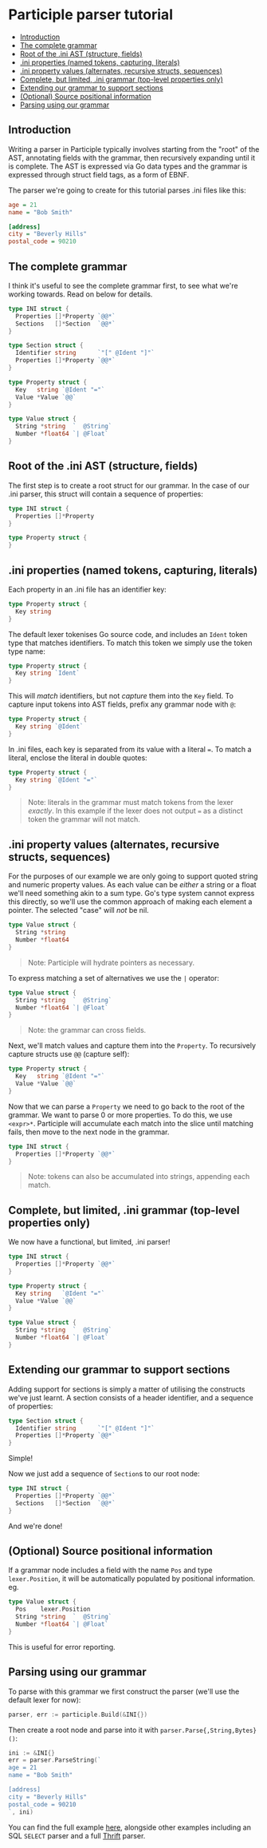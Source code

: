# Participle parser tutorial

<!-- TOC depthFrom:2 insertAnchor:true updateOnSave:true -->

- [Introduction](#introduction)
- [The complete grammar](#the-complete-grammar)
- [Root of the .ini AST (structure, fields)](#root-of-the-ini-ast-structure-fields)
- [.ini properties (named tokens, capturing, literals)](#ini-properties-named-tokens-capturing-literals)
- [.ini property values (alternates, recursive structs, sequences)](#ini-property-values-alternates-recursive-structs-sequences)
- [Complete, but limited, .ini grammar (top-level properties only)](#complete-but-limited-ini-grammar-top-level-properties-only)
- [Extending our grammar to support sections](#extending-our-grammar-to-support-sections)
- [(Optional) Source positional information](#optional-source-positional-information)
- [Parsing using our grammar](#parsing-using-our-grammar)

<!-- /TOC -->

<a id="markdown-introduction" name="introduction"></a>
## Introduction

Writing a parser in Participle typically involves starting from the "root" of
the AST, annotating fields with the grammar, then recursively expanding until
it is complete. The AST is expressed via Go data types and the grammar is
expressed through struct field tags, as a form of EBNF.

The parser we're going to create for this tutorial parses .ini files
like this:

```ini
age = 21
name = "Bob Smith"

[address]
city = "Beverly Hills"
postal_code = 90210
```

<a id="markdown-the-complete-grammar" name="the-complete-grammar"></a>
## The complete grammar

I think it's useful to see the complete grammar first, to see what we're
working towards. Read on below for details.

 ```go
 type INI struct {
   Properties []*Property `@@*`
   Sections   []*Section  `@@*`
 }

 type Section struct {
   Identifier string      `"[" @Ident "]"`
   Properties []*Property `@@*`
 }

 type Property struct {
   Key   string `@Ident "="`
   Value *Value `@@`
 }

 type Value struct {
   String *string  `  @String`
   Number *float64 `| @Float`
 }
 ```

<a id="markdown-root-of-the-ini-ast-structure-fields" name="root-of-the-ini-ast-structure-fields"></a>
## Root of the .ini AST (structure, fields)

The first step is to create a root struct for our grammar. In the case of our
.ini parser, this struct will contain a sequence of properties:

```go
type INI struct {
  Properties []*Property
}

type Property struct {
}
```

<a id="markdown-ini-properties-named-tokens-capturing-literals" name="ini-properties-named-tokens-capturing-literals"></a>
## .ini properties (named tokens, capturing, literals)

Each property in an .ini file has an identifier key:

```go
type Property struct {
  Key string
}
```

The default lexer tokenises Go source code, and includes an `Ident` token type
that matches identifiers. To match this token we simply use the token type
name:

```go
type Property struct {
  Key string `Ident`
}
```

This will *match* identifiers, but not *capture* them into the `Key` field. To
capture input tokens into AST fields, prefix any grammar node with `@`:

```go
type Property struct {
  Key string `@Ident`
}
```

In .ini files, each key is separated from its value with a literal `=`. To
match a literal, enclose the literal in double quotes:

```go
type Property struct {
  Key string `@Ident "="`
}
```

> Note: literals in the grammar must match tokens from the lexer *exactly*. In
> this example if the lexer does not output `=` as a distinct token the
> grammar will not match.

<a id="markdown-ini-property-values-alternates-recursive-structs-sequences" name="ini-property-values-alternates-recursive-structs-sequences"></a>
## .ini property values (alternates, recursive structs, sequences)

For the purposes of our example we are only going to support quoted string
and numeric property values. As each value can be *either* a string or a float
we'll need something akin to a sum type. Go's type system cannot express this
directly, so we'll use the common approach of making each element a pointer.
The selected "case" will *not* be nil.

```go
type Value struct {
  String *string
  Number *float64
}
```

> Note: Participle will hydrate pointers as necessary.

To express matching a set of alternatives we use the `|` operator:

```go
type Value struct {
  String *string  `  @String`
  Number *float64 `| @Float`
}
```

> Note: the grammar can cross fields.

Next, we'll match values and capture them into the `Property`. To recursively
capture structs use `@@` (capture self):

```go
type Property struct {
  Key   string `@Ident "="`
  Value *Value `@@`
}
```

Now that we can parse a `Property` we need to go back to the root of the
grammar. We want to parse 0 or more properties. To do this, we use `<expr>*`.
Participle will accumulate each match into the slice until matching fails,
then move to the next node in the grammar.

```go
type INI struct {
  Properties []*Property `@@*`
}
```

> Note: tokens can also be accumulated into strings, appending each match.

<a id="markdown-complete-but-limited-ini-grammar-top-level-properties-only" name="complete-but-limited-ini-grammar-top-level-properties-only"></a>
## Complete, but limited, .ini grammar (top-level properties only)

We now have a functional, but limited, .ini parser!

```go
type INI struct {
  Properties []*Property `@@*`
}

type Property struct {
  Key string   `@Ident "="`
  Value *Value `@@`
}

type Value struct {
  String *string  `  @String`
  Number *float64 `| @Float`
}
```

<a id="markdown-extending-our-grammar-to-support-sections" name="extending-our-grammar-to-support-sections"></a>
## Extending our grammar to support sections

Adding support for sections is simply a matter of utilising the constructs
we've just learnt. A section consists of a header identifier, and a sequence
of properties:

```go
type Section struct {
  Identifier string      `"[" @Ident "]"`
  Properties []*Property `@@*`
}
```

Simple!

Now we just add a sequence of `Section`s to our root node:

```go
type INI struct {
  Properties []*Property `@@*`
  Sections   []*Section  `@@*`
}
```

And we're done!

<a id="markdown-optional-source-positional-information" name="optional-source-positional-information"></a>
## (Optional) Source positional information

If a grammar node includes a field with the name `Pos` and type `lexer.Position`, it will be automatically populated by positional information. eg.

```go
type Value struct {
  Pos    lexer.Position
  String *string  `  @String`
  Number *float64 `| @Float`
}
```

This is useful for error reporting.

<a id="markdown-parsing-using-our-grammar" name="parsing-using-our-grammar"></a>
## Parsing using our grammar

To parse with this grammar we first construct the parser (we'll use the
default lexer for now):

```go
parser, err := participle.Build(&INI{})
```

Then create a root node and parse into it with `parser.Parse{,String,Bytes}()`:

```go
ini := &INI{}
err = parser.ParseString(`
age = 21
name = "Bob Smith"

[address]
city = "Beverly Hills"
postal_code = 90210
`, ini)
```

You can find the full example [here](_examples/ini/main.go), alongside
other examples including an SQL `SELECT` parser and a full
[Thrift](https://thrift.apache.org/) parser.
